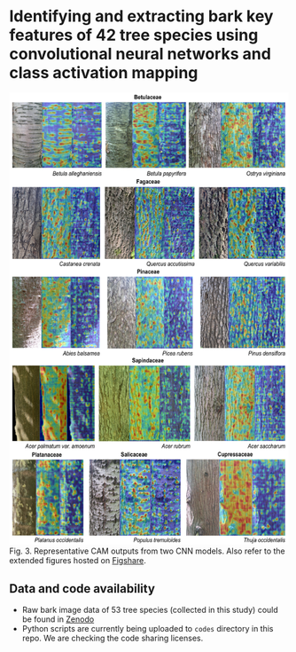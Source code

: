 # Identifying and extracting bark key features of 42 tree species using convolutional neural networks and class activation mapping

![Figure3](images/Figure%203.png)
Fig. 3. Representative CAM outputs from two CNN models. Also refer to the extended figures hosted on [Figshare](https://doi.org/10.6084/m9.figshare.14727834).

## Data and code availability
- Raw bark image data of 53 tree species (collected in this study) could be found in [Zenodo](https://doi.org/10.5281/zenodo.4749062)
- Python scripts are currently being uploaded to `codes` directory in this repo. We are checking the code sharing licenses.